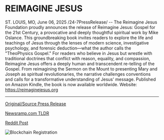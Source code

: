 # REIMAGINE JESUS

ST. LOUIS, MO, June 06, 2025 /24-7PressRelease/ -- The Reimagine Jesus Foundation proudly announces the release of Reimagine Jesus: Gospel for the 21st Century, a provocative and deeply thoughtful spiritual work by Mike Oslance. This groundbreaking book invites readers to explore the life and teachings of Jesus through the lenses of modern science, investigative psychology, and forensic deduction—what the author calls the "TheoPhysics Gospel."  For readers who believe in Jesus but wrestle with traditional doctrines that conflict with reason, equality, and compassion, Reimagine Jesus offers a deeply human and transcendent re-telling of the Gospel. From reimagining the Sermon on the Mount to presenting Mary and Joseph as spiritual revolutionaries, the narrative challenges conventions and calls for a transformative understanding of Jesus' message.  Published on Amazon Kindle, the book is now available worldwide.  Website: https://reimaginejesus.org 

---

[Original/Source Press Release](https://www.24-7pressrelease.com/press-release/523562/reimagine-jesus)
                    

[Newsramp.com TLDR](https://newsramp.com/curated-news/reimagine-jesus-a-21st-century-gospel-blend-of-science-and-spirituality/5c7fee52ce115b1368e6012d3cbb713b) 

 



[Reddit Post](https://www.reddit.com/r/BookNews/comments/1l4mcgz/reimagine_jesus_a_21st_century_gospel_blend_of/) 



![Blockchain Registration](https://cdn.newsramp.app/24-7PressRelease/qrcode/256/6/pondt2Tp.webp)